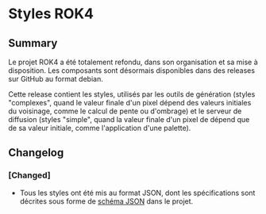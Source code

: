 # Styles ROK4

## Summary

Le projet ROK4 a été totalement refondu, dans son organisation et sa mise à disposition. Les composants sont désormais disponibles dans des releases sur GitHub au format debian.

Cette release contient les styles, utilisés par les outils de génération (styles "complexes", quand le valeur finale d'un pixel dépend des valeurs initiales du voisinage, comme le calcul de pente ou d'ombrage) et le serveur de diffusion (styles "simple", quand la valeur finale d'un pixel de dépend que de sa valeur initiale, comme l'application d'une palette).

## Changelog

### [Changed]

* Tous les styles ont été mis au format JSON, dont les spécifications sont décrites sous forme de [schéma JSON](style.schema.json) dans le projet.

<!-- 
### [Added]

### [Changed]

### [Deprecated]

### [Removed]

### [Fixed]

### [Security] 
-->